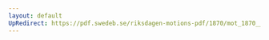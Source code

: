 ```yaml
---
layout: default
UpRedirect: https://pdf.swedeb.se/riksdagen-motions-pdf/1870/mot_1870__ak__00025/mot_1870__ak__00025_003.pdf
---
```

